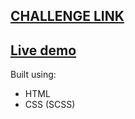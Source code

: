 ## [CHALLENGE LINK](https://www.frontendmentor.io/challenges/nft-preview-card-component-SbdUL_w0U)

## [Live demo](https://cybulskikacper.github.io/NFT-card-component/)

Built using:

- HTML
- CSS (SCSS)
